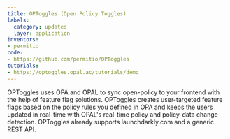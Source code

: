 ```yaml
---
title: OPToggles (Open Policy Toggles)
labels:
  category: updates
  layer: application
inventors:
- permitio
code:
- https://github.com/permitio/OPToggles
tutorials:
- https://optoggles.opal.ac/tutorials/demo
---
```

OPToggles uses OPA and OPAL to sync open-policy to your frontend with the help of feature flag solutions.
OPToggles creates user-targeted feature flags based on the policy rules you defined in OPA and keeps the users updated in real-time with OPAL's real-time policy and policy-data change detection.
OPToggles already supports launchdarkly.com and a generic REST API.

